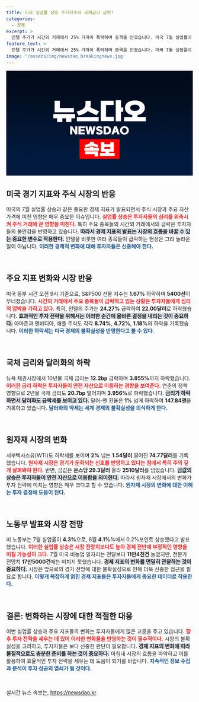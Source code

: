 ```yaml
---
title: 미국 실업률 상승 주가지수와 국채금리 급락!
categories:
  - 경제
excerpt: >
  인텔 주가가 시간외 거래에서 25% 가까이 폭락하며 충격을 안겼습니다. 미국 7월 실업률이 예상보다 상승하고, 주요 지수와 국채 금리가 급락하는 상황에서 투자자들이 우려를 표하고 있습니다. 클릭하고 더 알아보세요!
feature_text: >
  인텔 주가가 시간외 거래에서 25% 가까이 폭락하며 충격을 안겼습니다. 미국 7월 실업률이 예상보다 상승하고, 주요 지수와 국채 금리가 급락하는 상황에서 투자자들이 우려를 표하고 있습니다. 클릭하고 더 알아보세요!
image: '/assets/img/newsdao_breakingnews.jpg'
---
```


<p><img src="/assets/img/newsdao_breakingnews.jpg" alt="pcversion 속보" /></p>

<h2 data-ke-size="size26">미국 경기 지표와 주식 시장의 반응</h2>

<p data-ke-size="size16">미국의 7월 실업률 상승과 같은 중요한 경제 지표가 발표되면서 주식 시장과 주요 자산 가격에 미친 영향은 매우 중요한 이슈입니다. <b><span style="color: #ee2323;">실업률 상승은 투자자들의 심리를 위축시켜 주식 거래에 큰 영향을 미친다.</span></b> 특히 주요 종목들의 시간외 거래에서의 급락은 투자자들의 불안감을 반영하고 있습니다. <b><span style="background-color: #21538527;">따라서 경제 지표의 발표는 시장의 흐름을 바꿀 수 있는 중요한 변수로 작용한다.</span></b> 인텔을 비롯한 여러 종목들이 급락하는 현상은 그리 놀라운 일이 아닙니다. <b><span style="color: #1a5490;">이러한 경제적 변화에 대해 투자자들은 신중해야 한다.</span></b></p>

<p data-ke-size="size16">&nbsp;</p>

<h2 data-ke-size="size26">주요 지표 변화와 시장 반응</h2>

<p data-ke-size="size16">미국 동부 시간 오전 9시 기준으로, S&P500 선물 지수는 <b>1.67%</b> 하락하며 <b>5400선</b>이 무너졌습니다. <b><span style="color: #ee2323;">시간외 거래에서 주요 종목들이 급락하고 있는 상황은 투자자들에게 심리적 압박을 가하고 있다.</span></b> 특히, 인텔의 주가는 <b>24.27%</b> 급락하여 <b>22.00달러</b>로 하락쳤습니다. <b><span style="background-color: #21538527;">효과적인 투자 전략을 위해서는 이러한 순간에 올바른 결정을 내리는 것이 중요하다.</span></b> 아마존과 엔비디아, 애플 주식도 각각 <b>8.74%</b>, <b>4.72%</b>, <b>1.18%</b>의 하락을 기록했습니다. <b><span style="color: #1a5490;">이러한 하락세는 미국 경제의 불확실성을 반영한다고 볼 수 있다.</span></b></p>

<p data-ke-size="size16">&nbsp;</p>

<h2 data-ke-size="size26">국채 금리와 달러화의 하락</h2>

<p data-ke-size="size16">뉴욕 채권시장에서 10년물 국채 금리는 <b>12.2bp</b> 급락하며 <b>3.855%</b>까지 하락했습니다. <b><span style="color: #ee2323;">이러한 금리 하락은 투자자들이 안전 자산으로 이동하는 경향을 보여준다.</span></b> 연준의 정책 영향으로 2년물 국채 금리도 <b>20.7bp</b> 떨어지며 <b>3.956%</b>로 하락했습니다. <b><span style="background-color: #21538527;">금리가 하락하면서 달러화도 급락세를 보이고 있다.</span></b> 달러-엔 환율은 <b>1%</b> 넘게 하락하여 <b>147.84엔</b>을 기록하고 있습니다. <b><span style="color: #1a5490;">달러화의 약세는 세계 경제의 불확실성을 의식하게 한다.</span></b></p>

<p data-ke-size="size16">&nbsp;</p>

<h2 data-ke-size="size26">원자재 시장의 변화</h2>

<p data-ke-size="size16">서부텍사스유(WTI)도 하락세를 보이며 <b>2%</b> 넘는 <b>1.54달러</b> 떨어진 <b>74.77달러</b>를 기록했습니다. <b><span style="color: #ee2323;">원자재 시장은 경기가 둔화되는 신호를 반영하고 있다는 점에서 특히 주의 깊게 살펴봐야 한다.</span></b> 반면, 금값은 <b>온스당 29.3달러</b> 올라 <b>2510달러</b>를 넘었습니다. <b><span style="background-color: #21538527;">금값의 상승은 투자자들이 안전 자산으로 이동함을 의미한다.</span></b> 따라서 원자재 시장에서의 변화가 투자 전략에 미치는 영향은 매우 크다고 할 수 있습니다. <b><span style="color: #1a5490;">원자재 시장의 변화에 대한 이해는 투자 결정에 도움이 된다.</span></b></p>

<p data-ke-size="size16">&nbsp;</p>

<h2 data-ke-size="size26">노동부 발표와 시장 전망</h2>

<p data-ke-size="size16">미 노동부는 7월 실업률이 <b>4.3%</b>으로, 6월 <b>4.1%</b>%에서 0.2%포인트 상승했다고 발표했습니다. <b><span style="color: #ee2323;">이러한 실업률 상승은 시장 전망치보다도 높아 경제 전반에 부정적인 영향을 미칠 가능성이 크다.</span></b> 7월 미국 비농업 일자리는 전달보다 <b>11만4천건</b> 늘었지만, 전문가 전망치 <b>17만5000건</b>에는 미치지 못했습니다. <b><span style="background-color: #21538527;">경제 지표의 변화를 면밀히 관찰하는 것이 중요하다.</span></b> 시장은 앞으로의 경기 전망에 대한 불확실성으로 인해 더욱 신중한 접근을 필요로 합니다. <b><span style="color: #1a5490;">이렇게 복잡하게 얽힌 경제 지표들은 투자자들에게 중요한 데이터로 작용한다.</span></b></p>

<p data-ke-size="size16">&nbsp;</p>

<h2 data-ke-size="size26">결론: 변화하는 시장에 대한 적절한 대응</h2>

<p data-ke-size="size16">이번 실업률 상승과 주요 지표들의 변화는 투자자들에게 많은 교훈을 주고 있습니다. <b><span style="color: #ee2323;">향후 투자 전략을 세우는 데 있어 이러한 변화들을 반영하는 것이 필수적이다.</span></b> 시장의 불확실성을 고려하고, 투자자들은 보다 신중한 판단이 필요합니다. <b><span style="background-color: #21538527;">경제 지표의 변화에 따라 물질적으로도 충분한 준비를 하는 것이 중요하다.</span></b> 마침내 시장의 흐름을 파악하고 이를 활용하여 효율적인 투자 전략을 세우는 데 도움이 되기를 바랍니다. <b><span style="color: #1a5490;">지속적인 정보 수집과 분석이 투자 성공의 열쇠가 될 것이다.</span></b></p>

<p data-ke-size="size16">&nbsp;</p>
실시간 뉴스 속보는, <a href="https://newsdao.kr" rel="dofollow">https://newsdao.kr</a>


